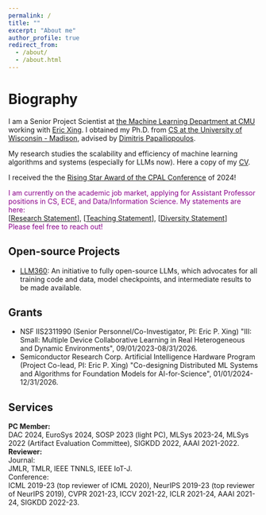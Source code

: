 ```yaml
---
permalink: /
title: ""
excerpt: "About me"
author_profile: true
redirect_from: 
  - /about/
  - /about.html
---
```


Biography
======
I am a Senior Project Scientist at [the Machine Learning Department at CMU](https://www.ml.cmu.edu/) working with [Eric Xing](http://www.cs.cmu.edu/~epxing/). I obtained my Ph.D. from [CS at the University of Wisconsin - Madison](https://www.cs.wisc.edu/), advised by [Dimitris Papailiopoulos](http://papail.io/).    

My research studies the scalability and efficiency of machine learning algorithms and systems (especially for LLMs now). Here a copy of my [CV](https://hwang595.github.io/cv/hwang_cv.pdf).   

I received the the [Rising Star Award of the CPAL Conference](https://cpal.cc/rising_stars_awardees/) of 2024! 

<span style="color:darkmagenta;"> I am currently on the academic job market, applying for Assistant Professor positions in CS, ECE, and Data/Information Science. My statements are here: </span>  
\[[Research Statement](https://hwang595.github.io/statements/research_statement.pdf)\], \[[Teaching Statement](https://hwang595.github.io/statements/teaching_statement.pdf)\], \[[Diversity Statement](https://hwang595.github.io/statements/diversity_statement.pdf)\]  
<span style="color:darkmagenta;"> Please feel free to reach out! </span> 

## Open-source Projects
* [LLM360](https://www.llm360.ai/): An initiative to fully open-source LLMs, which advocates for all training code and data, model checkpoints, and intermediate results to be made available.

## Grants
* NSF IIS2311990 (Senior Personnel/Co-Investigator, PI: Eric P. Xing) "III: Small: Multiple Device Collaborative Learning in Real Heterogeneous and Dynamic Environments", 09/01/2023-08/31/2026.  
* Semiconductor Research Corp. Artificial Intelligence Hardware Program (Project Co-lead, PI: Eric P. Xing) "Co-designing Distributed ML Systems and Algorithms for Foundation Models for AI-for-Science", 01/01/2024-12/31/2026.  

## Services
**PC Member:**  
DAC 2024, EuroSys 2024, SOSP 2023 (light PC), MLSys 2023-24, MLSys 2022 (Artifact Evaluation Committee), SIGKDD 2022, AAAI 2021-2022.  
**Reviewer:**  
Journal:  
JMLR, TMLR, IEEE TNNLS, IEEE IoT-J.  
Conference:  
ICML 2019-23 (top reviewer of ICML 2020), NeurIPS 2019-23 (top reviewer of NeurIPS 2019), CVPR 2021-23, ICCV 2021-22, ICLR 2021-24, AAAI 2021-24, SIGKDD 2022-23.  